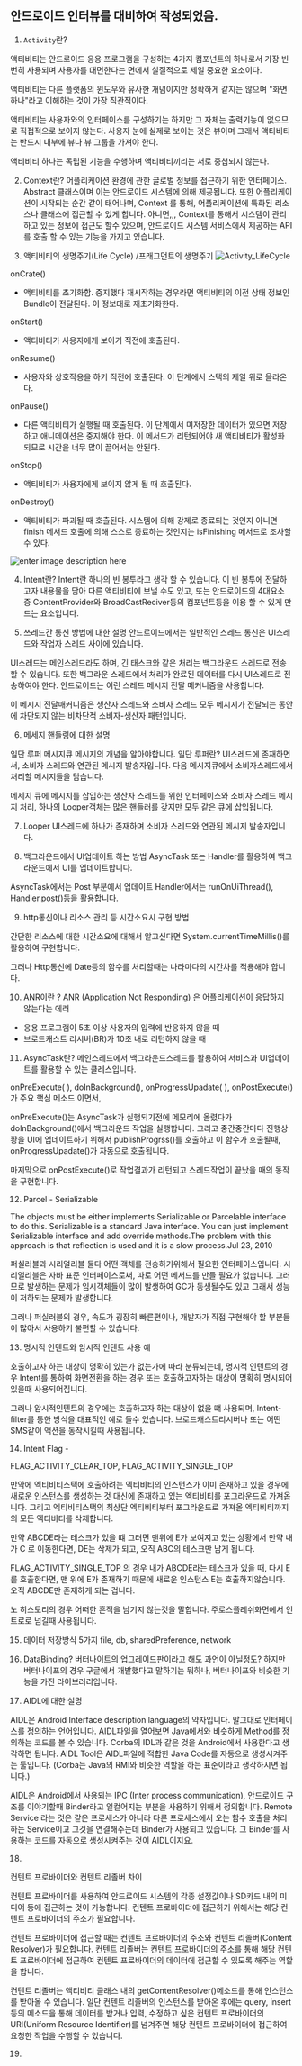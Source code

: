 

## 안드로이드 인터뷰를 대비하여 작성되었음.

1. `Activity`란?

액티비티는 안드로이드 응용 프로그램을 구성하는 4가지 컴포넌트의 하나로서 가장 빈번히 사용되며 사용자를 대면한다는 면에서 실질적으로 제일 중요한 요소이다.

액티비티는 다른 플랫폼의 윈도우와 유사한 개념이지만 정확하게 같지는 않으며 "화면 하나"라고 이해하는 것이 가장 직관적이다.

액티비티는 사용자와의 인터페이스를 구성하기는 하지만 그 자체는 출력기능이 없으므로 직접적으로 보이지 않는다. 사용자 눈에 실제로 보이는 것은 뷰이며 그래서 액티비티는 반드시 내부에 뷰나 뷰 그룹을 가져야 한다.

액티비티 하나는 독립된 기능을 수행하며 액티비티끼리는 서로 중첩되지 않는다.

2. Context란?
어플리케이션 환경에 관한 글로벌 정보를 접근하기 위한 인터페이스.
Abstract 클래스이며 이는 안드로이드 시스템에 의해 제공됩니다. 또한 어플리케이션이 시작되는 순간 같이 태어나며, Context 를 통해, 어플리케이션에 특화된 리소스나 클래스에 접근할 수 있게 합니다.
아니면,,, Context를 통해서 시스템이 관리하고 있는 정보에 접근도 할수 있으며, 안드로이드 시스템 서비스에서 제공하는 API를 호출 할 수 있는 기능을 가지고 있습니다.

3. 액티비티의 생명주기(Life Cycle) /프래그먼트의 생명주기
![Activity_LifeCycle](http://i.imgur.com/khigpAT.jpg)

onCrate()
 - 액티비티를 초기화함. 중지했다 재시작하는 경우라면 액티비티의 이전 상태 정보인 Bundle이 전달된다. 이 정보대로 재초기화한다.

onStart()
 - 액티비티가 사용자에게 보이기 직전에 호출된다.

onResume()
 - 사용자와 상호작용을 하기 직전에 호출된다. 이 단계에서 스택의 제일 위로 올라온다.

onPause()
 - 다른 액티비티가 실행될 때 호출된다. 이 단계에서 미저장한 데이터가 있으면 저장하고 애니메이션은 중지해야 한다. 이 메서드가 리턴되어야 새 액티비티가 활성화 되므로 시간을 너무 많이 끌어서는 안된다.

onStop()
 - 액티비티가 사용자에게 보이지 않게 될 때 호출된다.

onDestroy()
 - 액티비티가 파괴될 때 호출된다. 시스템에 의해 강제로 종료되는 것인지 아니면 finish 메서드 호출에 의해 스스로 종료하는 것인지는 isFinishing 메서드로 조사할 수 있다.

![enter image description here](https://www.google.co.kr/url?sa=i&rct=j&q=&esrc=s&source=images&cd=&cad=rja&uact=8&ved=0ahUKEwj0qqjagNjSAhXFXLwKHZKYD6wQjRwIBw&url=http%3A%2F%2Fblog.burt.pe.kr%2F%25EC%2595%2588%25EB%2593%259C%25EB%25A1%259C%25EC%259D%25B4%25EB%2593%259C-%25ED%2594%2584%25EB%259E%2598%25EA%25B7%25B8%25EB%25A8%25BC%25ED%258A%25B8%2F&psig=AFQjCNGT1daZqVtHFcNqnRE8kPVAg7D5uQ&ust=1489649964000464)


4. Intent란?
 Intent란 하나의 빈 봉투라고 생각 할 수 있습니다. 이 빈 봉투에 전달하고자 내용물을 담아 다른 액티비티에 보낼 수도 있고, 또는 안드로이드의 4대요소 중 ContentProvider와 BroadCastReciver등의 컴포넌트등을 이용 할 수 있게 만드는 요소입니다.

5. 쓰레드간 통신 방법에 대한 설명
 안드로이드에서는 일반적인 스레드 통신은 UI스레드와 작업자 스레드 사이에 있습니다.

 UI스레드는 메인스레드라도 하며, 긴 태스크와 같은 처리는 백그라운드 스레드로 전송할 수 있습니다. 또한 백그라운 스레드에서 처리가 완료된 데이터를 다시 UI스레드로 전송하여야 한다. 안드로이드는 이런 스레드 메시지 전달 메커니즘을 사용합니다.

 이 메시지 전달매커니즘은 생산자 스레드와 소비자 스레드 모두 메시지가 전달되는 동안에 차단되지 않는 비차단적 소비자-생산자 패턴입니다.

6. 메세지 핸들링에 대한 설명

일단 루퍼 메시지큐 메시지의 개념을 알아야합니다.
일단 루퍼란? UI스레드에 존재하면서, 소비자 스레드와 연관된 메시지 발송자입니다.
다음 메시지큐에서 소비자스레드에서 처리할 메시지들을 담습니다.

 메세지 큐에 메시지를 삽입하는 생산자 스레드를 위한 인터페이스와 소비자 스레드 메시지 처리, 하나의 Looper객체는 많은 핸들러를 갖지만 모두 같은 큐에 삽입됩니다.

7. Looper
 UI스레드에 하나가 존재하며 소비자 스레드와 연관된 메시지 발송자입니다.

8. 백그라운드에서 UI업데이트 하는 방법
AsyncTask 또는 Handler를 활용하여 백그라운드에서 UI를 업데이트합니다.

AsyncTask에서는 Post 부분에서 업데이트
Handler에서는 runOnUiThread(), Handler.post()등을 활용합니다.

9. http통신이나 리소스 관리 등 시간소요시 구현 방법

간단한 리소스에 대한 시간소요에 대해서 알고싶다면
System.currentTimeMillis()를 활용하여 구현합니다.

그러나 Http통신에 Date등의 함수를 처리할때는
나라마다의 시간차를 적용해야 합니다.

10. ANR이란 ?
ANR (Application Not Responding) 은 어플리케이션이 응답하지 않는다는 에러

 - 응용 프로그램이 5초 이상 사용자의 입력에 반응하지 않을 때
 - 브로드캐스트 리시버(BR)가 10초 내로 리턴하지 않을 때

11. AsyncTask란?
메인스레드에서 백그라운드스레드를 활용하여 서비스과 UI업데이트를 활용할 수 있는 클레스입니다.

onPreExecute( ), doInBackground(), onProgressUpadate( ), onPostExecute() 가 주요 핵심 메소드 이면서,

onPreExecute()는 AsyncTask가 실행되기전에 메모리에 올렸다가 doInBackground()에서 백그라운드 작업을 실행합니다. 그리고 중간중간마다 진행상황을 UI에 업데이트하기 위해서 publishProgrss()를 호출하고 이 함수가 호출될때, onProgressUpadate()가 자동으로 호출됩니다.

마지막으로 onPostExecute()로 작업결과가 리턴되고 스레드작업이 끝났을 때의 동작을 구현합니다.

12. Parcel - Serializable

The objects must be either implements Serializable or Parcelable interface to do this. Serializable is a standard Java interface. You can just implement Serializable interface and add override methods.The problem with this approach is that reflection is used and it is a slow process.Jul 23, 2010

퍼실러블과 시리얼리블 둘다 어떤 객체를 전송하기위해서 필요한 인터페이스입니다. 시리얼리블은 자바 표준 인터페이스로써, 따로 어떤 메서드를 만들 필요가 없습니다. 그러므로 발생하는 문제가 임시객체들이 많이 발생하여 GC가 동생될수도 있고 그래서 성능이 저하되는 문제가 발생합니다.

그러나 퍼실러블의 경우, 속도가 굉장히 빠른편이나, 개발자가 직접 구현해야 할 부분들이 많아서 사용하기 불편할 수 있습니다.


13. 명시적 인텐트와 암시적 인텐트 사용 예

호출하고자 하는 대상이 명확히 있는가 없는가에 따라 분류되는데,
명시적 인텐트의 경우 Intent를 통하여 화면전환을 하는 경우 또는 호출하고자하는 대상이 명확히 명시되어있을때 사용되어집니다.

그러나 암시적인텐트의 경우에는 호출하고자 하는 대상이 없을 떄 사용되며,
Intent-filter를 통한 방식을 대표적인 예로 들수 있습니다.
브로드캐스트리시버나 또는 어떤 SMS같이 액션을 동작시킬때 사용됩니다.

14. Intent Flag -

FLAG_ACTIVITY_CLEAR_TOP, FLAG_ACTIVITY_SINGLE_TOP

만약에 엑티비티스택에 호출하려는 엑티비티의 인스턴스가 이미 존재하고 있을 경우에 새로운 인스턴스를 생성하는 것 대신에 존재하고 있는 엑티비티를 포그라운드로 가져옵니다. 그리고 엑티비티스택의 최상단 엑티비티부터 포그라운드로 가져올 엑티비티까지의 모든 엑티비티를 삭제합니다.

만약 ABCDE라는 테스크가 있을 떄 그러면 맨위에 E가 보여지고 있는 상황에서 만약 내가 C 로 이동한다면, DE는 삭제가 되고, 오직 ABC의 테스크만 남게 됩니다.

FLAG_ACTIVITY_SINGLE_TOP
의 경우 내가 ABCDE라는 테스크가 있을 때, 다시 E를 호출한다면,
맨 위에 E가 존재하기 때문에 새로운 인스턴스 E는 호출하지않습니다.
오직 ABCDE만 존재하게 되는 겁니다.

노 히스토리의 경우 어떠한 흔적을 남기지 않는것을 말합니다.
주로스플레쉬화면에서 인트로로 넘길때 사용됩니다.

15. 데이터 저장방식 5가지
file, db, sharedPreference, network

16. DataBinding?
버터나이트의 업그레이드판이라고 해도 과언이 아닐정도?
하지만 버터나이프의 경우 구글에서 개발했다고 말하기는 뭐하나,
버터나이프와 비슷한 기능을 가진 라이브러리입니다.

17. AIDL에 대한 설명

AIDL은 Android Interface description language의 약자입니다. 말그대로 인터페이스를 정의하는 언어입니다. AIDL파일을 열어보면 Java에서와 비슷하게 Method를 정의하는 코드를 볼 수 있습니다. Corba의 IDL과 같은 것을 Android에서 사용한다고 생각하면 됩니다. AIDL Tool은 AIDL파일에 적합한 Java Code를 자동으로 생성시켜주는 툴입니다. (Corba는 Java의 RMI와 비슷한 역할을 하는 표준이라고 생각하시면 됩니다.)

AIDL은 Android에서 사용되는 IPC (Inter process communication), 안드로이드 구조를 이야기할때 Binder라고 일컬어지는 부분을 사용하기 위해서 정의합니다. Remote Service 라는 것은 같은 프로세스가 아니라 다른 프로세스에서 오는 함수 호출을 처리하는 Service이고 그것을 연결해주는데 Binder가 사용되고 있습니다. 그 Binder를 사용하는 코드를 자동으로 생성시켜주는 것이 AIDL이지요.

18. 
컨텐트 프로바이더와 컨텐트 리졸버 차이

컨텐트 프로바이더를 사용하여 안드로이드 시스템의 각종 설정값이나 SD카드 내의 미디어 등에 접근하는 것이 가능합니다. 컨텐트 프로바이더에 접근하기 위해서는 해당 컨텐트 프로바이더의 주소가 필요합니다.

컨텐트 프로바이더에 접근할 때는 컨텐트 프로바이더의 주소와 컨텐트 리졸버(Content Resolver)가 필요합니다. 컨텐트 리졸버는 컨텐트 프로바이더의 주소를 통해 해당 컨텐트 프로바이더에 접근하여 컨텐트 프로바이더의 데이터에 접근할 수 있도록 해주는 역할을 합니다.

컨텐트 리졸버는 액티비티 클래스 내의 getContentResolver()메소드를 통해 인스턴스를 받아올 수 있습니다. 일단 컨텐트 리졸버의 인스턴스를 받아온 후에는 query, insert 등의 메소드을 통해 데이터를 받거나 입력, 수정하고 싶은 컨텐트 프로바이더의 URI(Uniform Resource Identifier)를 넘겨주면 해당 컨텐트 프로바이더에 접근하여 요청한 작업을 수행할 수 있습니다.

19.

